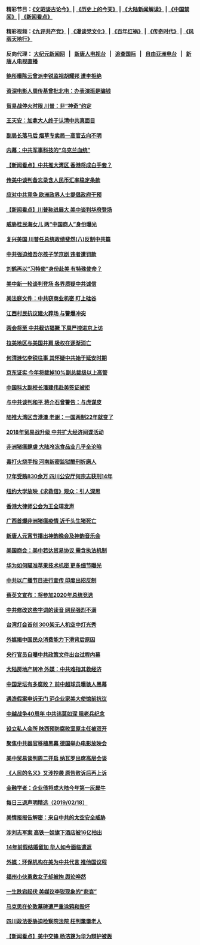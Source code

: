 #### 精彩节目：[《文昭谈古论今》](http://155.138.201.177/wenzhao) | [《历史上的今天》](http://155.138.201.177/today-in-history) | [《大陆新闻解读》](http://155.138.201.177/ntdtv-comedy) | [《中国禁闻》](http://155.138.201.177/ntdtv-news) | [《新闻看点》](http://155.138.201.177/news-insight) 

 #### 精彩视频：[《九评共产党》](http://155.138.201.177:10000/videos/jiuping) | [《漫谈党文化》](http://155.138.201.177:10000/videos/mtdwh) | [《百年红祸》](http://155.138.201.177:10000/videos/bnhh) | [《传奇时代》](http://155.138.201.177:10000/videos/legend) | [《风雨天地行》](http://155.138.201.177:10000/videos/fytdx) 

 #### 反向代理： [大纪元新闻网](http://155.138.201.177:10080/) &nbsp;&nbsp;|&nbsp;&nbsp; [新唐人电视台](http://155.138.201.177:8000/) &nbsp;&nbsp;|&nbsp;&nbsp; [追查国际](http://155.138.201.177:10010/) &nbsp;&nbsp;|&nbsp;&nbsp; [自由亚洲电台](http://155.138.201.177:9800/) &nbsp;&nbsp;|&nbsp;&nbsp; [新唐人电视直播](http://155.138.201.177/) 

#### [鲍彤曝陈云曾派李锐监视胡耀邦 遭李拒绝](../pages/nsc413/n11056470.md?t=02200037) 

#### [资深电影人周传基曾批北电：办表演班是骗钱](../pages/nsc413/n11056113.md?t=02200037) 

#### [贸易战停火时限 川普：非“神奇”约定](../pages/nsc413/n11056584.md?t=02200037) 

#### [王天安：加拿大人终于认清中共真面目](../pages/nsc413/n11056452.md?t=02200037) 

#### [副局长落马后 烟草专卖局一高官去向不明](../pages/nsc413/n11054624.md?t=02200037) 

#### [内幕：中共军事科技的“乌克兰血统”](../pages/nsc413/n11055011.md?t=02200037) 

#### [【新闻看点】中共推大湾区 香港将成白手套？](../pages/nsc413/n11056263.md?t=02200037) 

#### [传美中谈判备忘录含人民币汇率稳定条款](../pages/nsc413/n11056343.md?t=02200037) 

#### [应对中共竞争 欧洲政界人士提倡政府干预](../pages/nsc413/n11056499.md?t=02200037) 

#### [【新闻看点】川普称进展大 美中谈判华府登场](../pages/nsc413/n11056046.md?t=02200037) 

#### [威胁桂民海女儿 两“中国商人”身份曝光](../pages/nsc413/n11056382.md?t=02200037) 

#### [复兴美国 川普任总统政绩斐然(八)反制中共篇](../pages/nsc413/n11056293.md?t=02200037) 

#### [中共强迫维吾尔孩子学京剧 违者遭罚款](../pages/nsc413/n11056317.md?t=02200037) 

#### [刘鹤再以“习特使”身份赴美 有特殊使命？](../pages/nsc413/n11055937.md?t=02200037) 

#### [美中新一轮谈判登场 各界质疑中共诚信](../pages/nsc413/n11056303.md?t=02200037) 

#### [美法庭文件：中共窃商业机密 盯上硅谷](../pages/nsc413/n11056260.md?t=02200037) 

#### [江西村民抗议建火葬场 与警爆冲突](../pages/nsc413/n11056246.md?t=02200037) 

#### [两会将至 中共截访猖獗 下周严控进京上访](../pages/nsc413/n11055690.md?t=02200037) 

#### [拉美地区与美国并肩 极权在逐渐消亡](../pages/nsc413/n11055134.md?t=02200037) 

#### [何清涟忆李锐往事 其怀疑中共始于延安时期](../pages/nsc413/n11056087.md?t=02200037) 

#### [京东证实 今年将裁掉10%副总裁级以上高管](../pages/nsc413/n11055891.md?t=02200037) 

#### [中国科大副校长潘建伟赴美签证被拒](../pages/nsc413/n11056129.md?t=02200037) 

#### [与中共谈判和平 蒋介石曾警告：与虎谋皮](../pages/nsc413/n11055673.md?t=02200037) 

#### [陆推大湾区含港澳 老谢：一国两制22年就变了](../pages/nsc413/n11054636.md?t=02200037) 

#### [2018年贸易战升级 中共扩大经济间谍活动](../pages/nsc413/n11056018.md?t=02200037) 

#### [非洲猪瘟肆虐 大陆冷冻食品业几乎全沦陷](../pages/nsc413/n11056016.md?t=02200037) 

#### [毒打火烧手指  河南新密监狱酷刑折磨人](../pages/nsc413/n11055592.md?t=02200037) 

#### [17年受贿830余万 四川公安厅何宗志获刑14年](../pages/nsc413/n11055597.md?t=02200037) 

#### [纽约大学放映《求救信》观众：引人深思](../pages/nsc413/n11054864.md?t=02200037) 

#### [香港大律师公会为王全璋发声](../pages/nsc413/n11055912.md?t=02200037) 

#### [广西首爆非洲猪瘟疫情 近千头生猪死亡](../pages/nsc413/n11055354.md?t=02200037) 

#### [新唐人元宵节播出神韵晚会及神韵音乐会](../pages/nsc413/n11043038.md?t=02200037) 

#### [美国商会：美中若达贸易协议 需含执法机制](../pages/nsc413/n11054711.md?t=02200037) 


#### [华为如何瞄准苹果技术机密 更多细节曝光](../pages/nsc413/n11054354.md?t=02200037) 

#### [中共以广播节目进行宣传 印度出招反制](../pages/nsc413/n11055431.md?t=02200037) 

#### [蔡英文宣布：将参加2020年总统竞选](../pages/nsc413/n11055416.md?t=02200037) 

#### [中共修改这些字词的读音 网民强烈不满](../pages/nsc413/n11054891.md?t=02200037) 

#### [台湾灯会首创 300架无人机空中灯光秀](../pages/nsc413/n11055497.md?t=02200037) 

#### [外媒揭中国民众消费能力下滑背后原因](../pages/nsc413/n11055133.md?t=02200037) 

#### [央行官员自曝中共政策文件出台过程内幕](../pages/nsc413/n11055056.md?t=02200037) 

#### [大陆房地产转冷 外媒：中共难指其救经济](../pages/nsc413/n11054701.md?t=02200037) 

#### [中国足坛有多腐败？ 前中超球员曝骇人黑幕](../pages/nsc413/n11054239.md?t=02200037) 

#### [遇造假案申诉无门 沪企业家美大使馆前抗议](../pages/nsc413/n11054131.md?t=02200037) 

#### [中越战争40周年 中共讳莫如深 阻老兵纪念](../pages/nsc413/n11054519.md?t=02200037) 

#### [设立私人会所 陕西预防腐败室原主任被双开](../pages/nsc413/n11054761.md?t=02200037) 

#### [聚焦中共器官移植黑幕 德国举办电影放映会](../pages/nsc413/n11053319.md?t=02200037) 

#### [美中贸易谈判周二开启 纳瓦罗出席高层会谈](../pages/nsc413/n11054651.md?t=02200037) 

#### [《人民的名义》又涉抄袭 原告败诉后再上诉](../pages/nsc413/n11054500.md?t=02200037) 

#### [金融学者：企业债将成大陆今年第一灰犀牛](../pages/nsc413/n11054331.md?t=02200037) 

#### [每日三退声明精选（2019/02/18）](../pages/nsc413/n11054730.md?t=02200037) 

#### [美情报报告解密：来自中共的太空安全威胁](../pages/nsc413/n11053340.md?t=02200037) 

#### [涉刘志军案 高铁一姐旗下酒店被16亿拍出](../pages/nsc413/n11054301.md?t=02200037) 

#### [14年前假结婚留加 华人如今面临遣返](../pages/nsc413/n11053995.md?t=02200037) 

#### [外媒：环保机构在美为中共代言 推他国议程](../pages/nsc413/n11053919.md?t=02200037) 

#### [福州小伙勇救女子却被拘 舆论哗然](../pages/nsc413/n11054114.md?t=02200037) 

#### [一生跌宕起伏 美媒议李锐现象的“悲哀”](../pages/nsc413/n11054037.md?t=02200037) 

#### [马克思在伦敦墓碑遭严重涂鸦和毁坏](../pages/nsc413/n11053892.md?t=02200037) 

#### [四川政法委胁迫检察院法院 枉判耄耋老人](../pages/nsc413/n11053258.md?t=02200037) 

#### [【新闻看点】美中交锋 杨洁篪为华为辩护被轰](../pages/nsc413/n11053813.md?t=02200037) 

